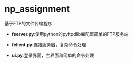 # np_assignment


基于FTP的文件传输程序



- **fserver.py**:使用python的pyftpdlib库配置简单的FTP服务端


- **fclient.py**:连接服务器，复杂命令处理


- **ui.py**:登录界面，主界面和简单的命令处理




